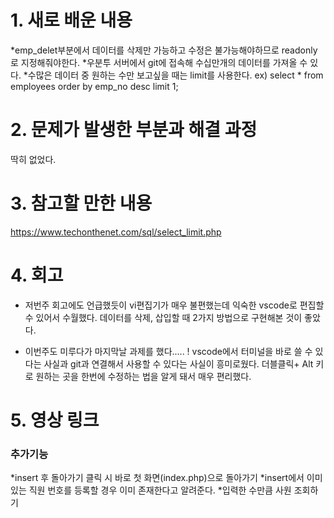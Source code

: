 # 1. 새로 배운 내용
*emp_delet부분에서 데이터를 삭제만 가능하고 수정은 불가능해야하므로 readonly로 지정해줘야한다.
*우분투 서버에서 git에 접속해 수십만개의 데이터를 가져올 수 있다.
*수많은 데이터 중 원하는 수만 보고싶을 때는 limit를 사용한다. 
ex) select * from employees order by emp_no desc limit 1; 


# 2. 문제가 발생한 부분과 해결 과정
딱히 없었다.

# 3. 참고할 만한 내용
https://www.techonthenet.com/sql/select_limit.php

# 4. 회고
+ 저번주 회고에도 언급했듯이 vi편집기가 매우 불편했는데 익숙한 vscode로 편집할 수 있어서 수월했다.
데이터를 삭제, 삽입할 때 2가지 방법으로 구현해본 것이 좋았다.
- 이번주도 미루다가 마지막날 과제를 했다.....
! vscode에서 터미널을 바로 쓸 수 있다는 사실과 git과 연결해서 사용할 수 있다는 사실이 흥미로웠다.
더블클릭+ Alt 키로 원하는 곳을 한번에 수정하는 법을 알게 돼서 매우 편리했다.

# 5. 영상 링크

### 추가기능

*insert 후 돌아가기 클릭 시 바로 첫 화면(index.php)으로 돌아가기
*insert에서 이미 있는 직원 번호를 등록할 경우 이미 존재한다고 알려준다.
*입력한 수만큼 사원 조회하기
